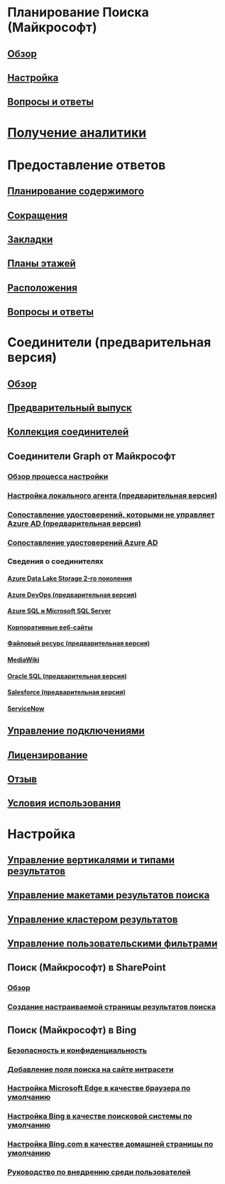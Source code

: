 # Планирование Поиска (Майкрософт)
## [Обзор](overview-microsoft-search.md)
## [Настройка](setup-microsoft-search.md)
## [Вопросы и ответы](faqs.md)
# [Получение аналитики](get-insights.md)
# Предоставление ответов
## [Планирование содержимого](plan-your-content.md)
## [Сокращения](manage-acronyms.md)
## [Закладки](manage-bookmarks.md)
## [Планы этажей](manage-floorplans.md)
## [Расположения](manage-locations.md)
## [Вопросы и ответы](manage-qas.md)
# Соединители (предварительная версия)
## [Обзор](connectors-overview.md)
## [Предварительный выпуск](connectors-preview.md)
## [Коллекция соединителей](connectors-gallery.md)
## Соединители Graph от Майкрософт
### [Обзор процесса настройки](configure-connector.md)
### [Настройка локального агента (предварительная версия)](on-prem-agent.md)
### [Сопоставление удостоверений, которыми не управляет Azure AD (предварительная версия)](map-non-aad.md)
### [Сопоставление удостоверений Azure AD ](map-aad.md)
### Сведения о соединителях
#### [Azure Data Lake Storage 2-го поколения](azure-data-lake-connector.md)
#### [Azure DevOps (предварительная версия)](azure-devops-connector.md)
#### [Azure SQL и Microsoft SQL Server](MSSQL-connector.md)
#### [Корпоративные веб-сайты](enterprise-web-connector.md)
#### [Файловый ресурс (предварительная версия)](fileshare-connector.md)
#### [MediaWiki](mediawiki-connector.md)
#### [Oracle SQL (предварительная версия)](OracleSQL-connector.md)
#### [Salesforce (предварительная версия)](salesforce-connector.md)
#### [ServiceNow](servicenow-connector.md)
## [Управление подключениями](manage-connector.md)
## [Лицензирование](licensing.md)
## [Отзыв](connectors-feedback.md)
## [Условия использования](terms-of-use.md)
# Настройка
## [Управление вертикалями и типами результатов](customize-search-page.md)
## [Управление макетами результатов поиска](customize-results-layout.md)
## [Управление кластером результатов](result-cluster.md)
## [Управление пользовательскими фильтрами](custom-filters.md)
## Поиск (Майкрософт) в SharePoint
### [Обзор](get-started-search-in-sharepoint-online.md)
### [Создание настраиваемой страницы результатов поиска](create-search-results-pages.md)
## Поиск (Майкрософт) в Bing
### [Безопасность и конфиденциальность](security-for-search.md)
### [Добавление поля поиска на сайте интрасети](add-a-search-box-to-your-intranet-site.md)
### [Настройка Microsoft Edge в качестве браузера по умолчанию](set-default-browser.md)
### [Настройка Bing в качестве поисковой системы по умолчанию](set-default-search-engine.md)
### [Настройка Bing.com в качестве домашней страницы по умолчанию](set-default-homepage.md)
### [Руководство по внедрению среди пользователей](user-adoption-guide.md)
